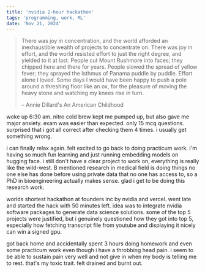 ```yaml
---
title: 'nvidia 2-hour hackathon'
tags: 'programming, work, ML'
date: 'Nov 21, 2024'
---
```


> There was joy in concentration, and the world afforded an inexhaustible wealth of projects to concentrate on. There was joy in effort, and the world resisted effort to just the right degree, and yielded to it at last. People cut Mount Rushmore into faces; they chipped here and there for years. People slowed the spread of yellow fever; they sprayed the Isthmus of Panama puddle by puddle. Effort alone I loved. Some days I would have been happy to push a pole around a threshing floor like an ox, for the pleasure of moving the heavy stone and watching my knees rise in turn.
>
> – Annie Dillard's An American Childhood

woke up 6:30 am. nitro cold brew kept me pumped up, but also gave me major anxiety. exam was easier than expected. only 15 mcq questions. surprised that i got all correct after checking them 4 times. i usually get something wrong.

i can finally relax again. felt excited to go back to doing practicum work. i'm having so much fun learning and just running embedding models on hugging face. i still don't have a clear project to work on, everything is really like the wild-west. B mentioned research in medical field is doing things no one else has done before using private data that no one has access to, so a PhD in bioengineering actually makes sense. glad i get to be doing this research work.

worlds shortest hackathon at founders inc by nvidia and vercel. went late and started the hack with 50 minutes left. idea was to integrate nvidia software packages to generate data science solutions. some of the top 5 projects were justified, but i genuinely questioned how they got into top 5, especially how fetching transcript file from youtube and displaying it nicely can win a signed gpu.

got back home and accidentally spent 3 hours doing homework and even some practicum work even though i have a throbbing head pain. i seem to be able to sustain pain very well and not give in when my body is telling me to rest. that's my toxic trait. felt drained and burnt out.
